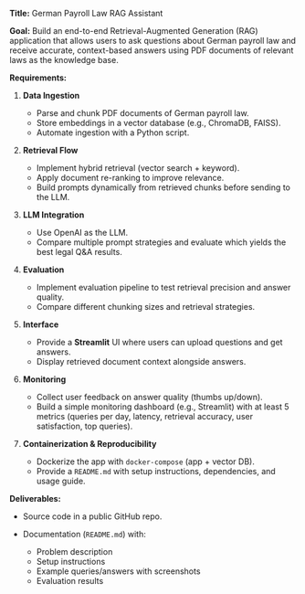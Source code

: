 **Title:** German Payroll Law RAG Assistant

**Goal:**
Build an end-to-end Retrieval-Augmented Generation (RAG) application that allows users to ask questions about German payroll law and receive accurate, context-based answers using PDF documents of relevant laws as the knowledge base.

**Requirements:**

1. **Data Ingestion**

   * Parse and chunk PDF documents of German payroll law.
   * Store embeddings in a vector database (e.g., ChromaDB, FAISS).
   * Automate ingestion with a Python script.

2. **Retrieval Flow**

   * Implement hybrid retrieval (vector search + keyword).
   * Apply document re-ranking to improve relevance.
   * Build prompts dynamically from retrieved chunks before sending to the LLM.

3. **LLM Integration**

   * Use OpenAI as the LLM.
   * Compare multiple prompt strategies and evaluate which yields the best legal Q\&A results.

4. **Evaluation**

   * Implement evaluation pipeline to test retrieval precision and answer quality.
   * Compare different chunking sizes and retrieval strategies.

5. **Interface**

   * Provide a **Streamlit** UI where users can upload questions and get answers.
   * Display retrieved document context alongside answers.

6. **Monitoring**

   * Collect user feedback on answer quality (thumbs up/down).
   * Build a simple monitoring dashboard (e.g., Streamlit) with at least 5 metrics (queries per day, latency, retrieval accuracy, user satisfaction, top queries).

7. **Containerization & Reproducibility**

   * Dockerize the app with `docker-compose` (app + vector DB).
   * Provide a `README.md` with setup instructions, dependencies, and usage guide.

**Deliverables:**

* Source code in a public GitHub repo.
* Documentation (`README.md`) with:

  * Problem description
  * Setup instructions
  * Example queries/answers with screenshots
  * Evaluation results
